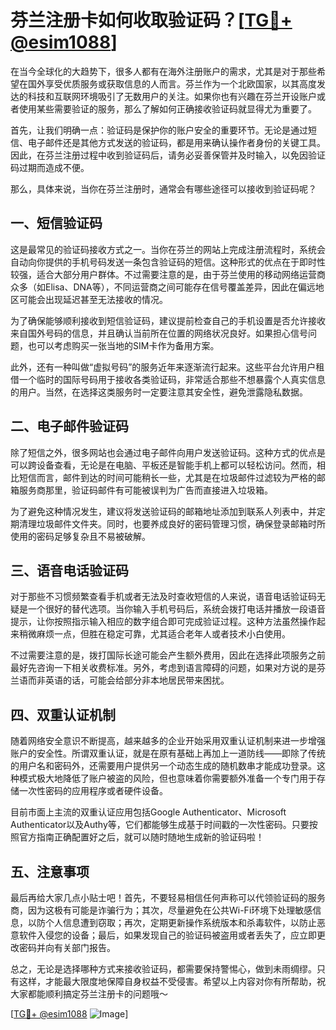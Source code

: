 # 芬兰注册卡如何收取验证码？[[TG💪+ @esim1088](https://t.me/s/esim1088)]

在当今全球化的大趋势下，很多人都有在海外注册账户的需求，尤其是对于那些希望在国外享受优质服务或获取信息的人而言。芬兰作为一个北欧国家，以其高度发达的科技和互联网环境吸引了无数用户的关注。如果你也有兴趣在芬兰开设账户或者使用某些需要验证的服务，那么了解如何正确接收验证码就显得尤为重要了。

首先，让我们明确一点：验证码是保护你的账户安全的重要环节。无论是通过短信、电子邮件还是其他方式发送的验证码，都是用来确认操作者身份的关键工具。因此，在芬兰注册过程中收到验证码后，请务必妥善保管并及时输入，以免因验证码过期而造成不便。

那么，具体来说，当你在芬兰注册时，通常会有哪些途径可以接收到验证码呢？

## 一、短信验证码

这是最常见的验证码接收方式之一。当你在芬兰的网站上完成注册流程时，系统会自动向你提供的手机号码发送一条包含验证码的短信。这种形式的优点在于即时性较强，适合大部分用户群体。不过需要注意的是，由于芬兰使用的移动网络运营商众多（如Elisa、DNA等），不同运营商之间可能存在信号覆盖差异，因此在偏远地区可能会出现延迟甚至无法接收的情况。

为了确保能够顺利接收到短信验证码，建议提前检查自己的手机设置是否允许接收来自国外号码的信息，并且确认当前所在位置的网络状况良好。如果担心信号问题，也可以考虑购买一张当地的SIM卡作为备用方案。

此外，还有一种叫做“虚拟号码”的服务近年来逐渐流行起来。这些平台允许用户租借一个临时的国际号码用于接收各类验证码，非常适合那些不想暴露个人真实信息的用户。当然，在选择这类服务时一定要注意其安全性，避免泄露隐私数据。

## 二、电子邮件验证码

除了短信之外，很多网站也会通过电子邮件向用户发送验证码。这种方式的优点是可以跨设备查看，无论是在电脑、平板还是智能手机上都可以轻松访问。然而，相比短信而言，邮件到达的时间可能稍长一些，尤其是在垃圾邮件过滤较为严格的邮箱服务商那里，验证码邮件有可能被误判为广告而直接进入垃圾箱。

为了避免这种情况发生，建议将发送验证码的邮箱地址添加到联系人列表中，并定期清理垃圾邮件文件夹。同时，也要养成良好的密码管理习惯，确保登录邮箱时所使用的密码足够复杂且不易被破解。

## 三、语音电话验证码

对于那些不习惯频繁查看手机或者无法及时查收短信的人来说，语音电话验证码无疑是一个很好的替代选项。当你输入手机号码后，系统会拨打电话并播放一段语音提示，让你按照指示输入相应的数字组合即可完成验证过程。这种方法虽然操作起来稍微麻烦一点，但胜在稳定可靠，尤其适合老年人或者技术小白使用。

不过需要注意的是，拨打国际长途可能会产生额外费用，因此在选择此项服务之前最好先咨询一下相关收费标准。另外，考虑到语言障碍的问题，如果对方说的是芬兰语而非英语的话，可能会给部分非本地居民带来困扰。

## 四、双重认证机制

随着网络安全意识不断提高，越来越多的企业开始采用双重认证机制来进一步增强账户的安全性。所谓双重认证，就是在原有基础上再加上一道防线——即除了传统的用户名和密码外，还需要用户提供另一个动态生成的随机数串才能成功登录。这种模式极大地降低了账户被盗的风险，但也意味着你需要额外准备一个专门用于存储一次性密码的应用程序或者硬件设备。

目前市面上主流的双重认证应用包括Google Authenticator、Microsoft Authenticator以及Authy等，它们都能够生成基于时间戳的一次性密码。只要按照官方指南正确配置好之后，就可以随时随地生成新的验证码啦！

## 五、注意事项

最后再给大家几点小贴士吧！首先，不要轻易相信任何声称可以代领验证码的服务商，因为这极有可能是诈骗行为；其次，尽量避免在公共Wi-Fi环境下处理敏感信息，以防个人信息遭到窃取；再次，定期更新操作系统版本和杀毒软件，以防止恶意软件入侵您的设备；最后，如果发现自己的验证码被盗用或者丢失了，应立即更改密码并向有关部门报告。

总之，无论是选择哪种方式来接收验证码，都需要保持警惕心，做到未雨绸缪。只有这样，才能最大限度地保障自身权益不受侵害。希望以上内容对你有所帮助，祝大家都能顺利搞定芬兰注册卡的问题哦～

[[TG💪+ @esim1088](https://t.me/s/esim1088) ![Image](https://i.postimg.cc/4NQfJmqS/Snipaste-2025-05-13-00-14-12.png)]
